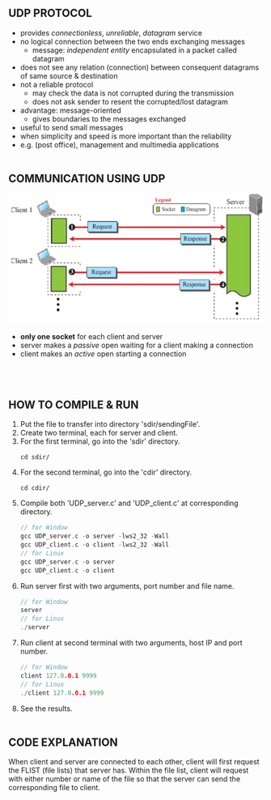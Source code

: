 ## UDP PROTOCOL
- provides *connectionless*, *unreliable*, *datagram* service
- no logical connection between the two ends exchanging messages
    - message: *independent entity* encapsulated in a packet called datagram
- does not see any relation (connection) between consequent datagrams of same source & destination
- not a reliable protocol
    - may check the data is not corrupted during the transmission
    - does not ask sender to resent the corrupted/lost datagram
- advantage: message-oriented
    - gives boundaries to the messages exchanged
- useful to send small messages
- when simplicity and speed is more important than the reliability
- e.g. (post office), management and multimedia applications<br /><br />


## COMMUNICATION USING UDP
![udp_connection](udp_connection.jpg)
- **only one socket** for each client and server
- server makes a *passive* open waiting for a client making a connection
- client makes an *active* open starting a connection<br /><br /><br /><br />


## HOW TO COMPILE & RUN
1. Put the file to transfer into directory 'sdir/sendingFile'.
2. Create two terminal, each for server and client.
3. For the first terminal, go into the 'sdir' directory.
    ```
    cd sdir/
    ```
4. For the second terminal, go into the 'cdir' directory.
    ```
    cd cdir/
    ```
5. Compile both 'UDP_server.c' and 'UDP_client.c' at corresponding directory.
    ```c
    // for Window
    gcc UDP_server.c -o server -lws2_32 -Wall
    gcc UDP_client.c -o client -lws2_32 -Wall
    // for Linux
    gcc UDP_server.c -o server
    gcc UDP_client.c -o client
    ```
6. Run server first with two arguments, port number and file name.
    ```c
    // for Window
    server
    // for Linux
    ./server
    ```
7. Run client at second terminal with two arguments, host IP and port number.
    ```c
    // for Window
    client 127.0.0.1 9999
    // for Linux
    ./client 127.0.0.1 9999
    ```
8. See the results.<br /><br />


## CODE EXPLANATION
When client and server are connected to each other, client will first request the FLIST (file lists) that server has. Within the file list, client will request with either number or name of the file so that the server can send the corresponding file to client.